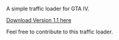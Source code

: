 A simple traffic loader for GTA IV.

[Download Version 1.1 here](https://www.gtainside.com/gta4/mods/157022-simple-traffic-loader/)

Feel free to contribute to this traffic loader.

